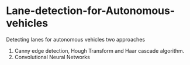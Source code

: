 # Lane-detection-for-Autonomous-vehicles
Detecting lanes for autonomous vehicles two approaches
1. Canny edge detection, Hough Transform and Haar cascade algorithm.
2. Convolutional Neural Networks
